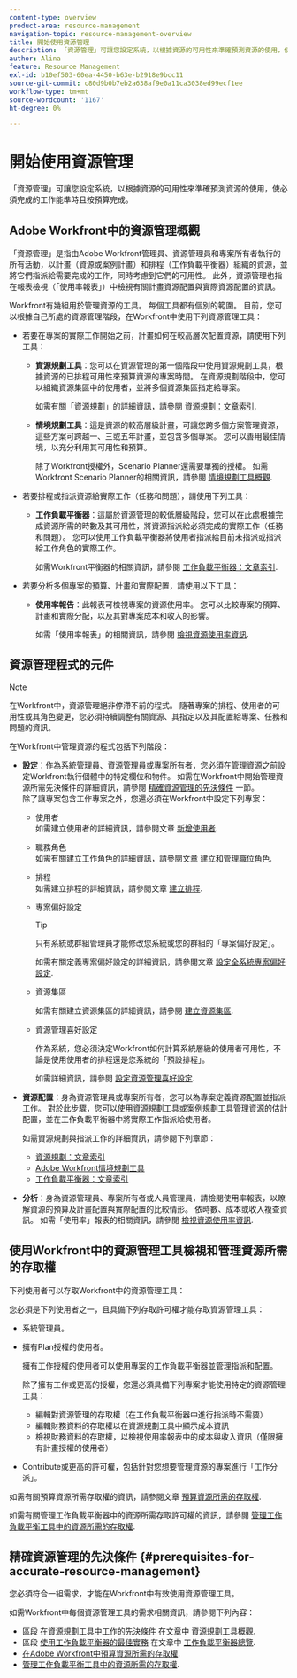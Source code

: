 ```yaml
---
content-type: overview
product-area: resource-management
navigation-topic: resource-management-overview
title: 開始使用資源管理
description: 「資源管理」可讓您設定系統，以根據資源的可用性來準確預測資源的使用，使必須完成的工作能準時且按預算完成。
author: Alina
feature: Resource Management
exl-id: b10ef503-60ea-4450-b63e-b2918e9bcc11
source-git-commit: c80d9b0b7eb2a638af9e0a11ca3038ed99ecf1ee
workflow-type: tm+mt
source-wordcount: '1167'
ht-degree: 0%

---
```


# 開始使用資源管理

<!-- Audited: 12/2023 -->

<!--
<p>(NOTE: DO NOT DELETE THIS ARTICLE. MANY ARTICLES MENTIONING RES MANAGEMENT ARE AND STILL SHOULD / WILL BE LINKED TO IT.) </p>
<p>(NOTE: Alina: ***As functionality is removed from Legacy and added to Res Planning - this will be continually updated: remove the Legacy Res Planning when that functionality is removed from the system.) </p>
</div>
-->

「資源管理」可讓您設定系統，以根據資源的可用性來準確預測資源的使用，使必須完成的工作能準時且按預算完成。

## Adobe Workfront中的資源管理概觀

「資源管理」是指由Adobe Workfront管理員、資源管理員和專案所有者執行的所有活動，以計畫（資源或案例計畫）和排程（工作負載平衡器）組織的資源，並將它們指派給需要完成的工作，同時考慮到它們的可用性。 此外，資源管理也指在報表檢視（「使用率報表」）中檢視有關計畫資源配置與實際資源配置的資訊。

Workfront有幾組用於管理資源的工具。 每個工具都有個別的範圍。 目前，您可以根據自己所處的資源管理階段，在Workfront中使用下列資源管理工具：

* 若要在專案的實際工作開始之前，計畫如何在較高層次配置資源，請使用下列工具：

   * **資源規劃工具**：您可以在資源管理的第一個階段中使用資源規劃工具，根據資源的已排程可用性來預算資源的專案時間。 在資源規劃階段中，您可以組織資源集區中的使用者，並將多個資源集區指定給專案。

     如需有關「資源規劃」的詳細資訊，請參閱 [資源規劃：文章索引](../../resource-mgmt/resource-planning/resource-planning-overview.md).

   * **情境規劃工具**：這是資源的較高層級計畫，可讓您跨多個方案管理資源，這些方案可跨越一、三或五年計畫，並包含多個專案。 您可以善用最佳情境，以充分利用其可用性和預算。

     除了Workfront授權外，Scenario Planner還需要單獨的授權。 如需Workfront Scenario Planner的相關資訊，請參閱 [情境規劃工具概觀](../../scenario-planner/scenario-planner-overview.md).

     <!--   
     <p data-mc-conditions="QuicksilverOrClassic.Draft mode">(NOTE: when more functionality is added, maybe we add that we recommend to start here if this is available for them?!) </p>   
     -->

* 若要排程或指派資源給實際工作（任務和問題），請使用下列工具：

   * **工作負載平衡器**：這屬於資源管理的較低層級階段，您可以在此處根據完成資源所需的時數及其可用性，將資源指派給必須完成的實際工作（任務和問題）。 您可以使用工作負載平衡器將使用者指派給目前未指派或指派給工作角色的實際工作。

     如需Workfront平衡器的相關資訊，請參閱 [工作負載平衡器：文章索引](../../resource-mgmt/workload-balancer/workload-balancer.md).

<!--

  * **Scheduling** (deprecated <span class="preview">and removed from the Preview environment</span>): Refers to assigning actual work to users by matching the job roles assigned to the tasks and issues with the job roles they can fulfill, or assigning actual work to users on tasks and issues which are currently unassigned. This happens at a lower-level in the process of managing resources, where you can assign your resources to the actual work (tasks and issues) that they must fulfill, according to the hours needed in the project plan to fulfill them.  

     For more information about resource scheduling, see the section [Resource Scheduling](../../resource-mgmt/resource-scheduling/resource-scheduling-overview.md).

    >[!CAUTION]
    >
    >
    >We are no longer supporting the Resource Scheduling tools and they will be removed from Workfront in **January 2023**. We recommend that you use the Workload Balancer for scheduling your resources. 
    >
    >
    >* For information about scheduling resources using the Workload Balancer, see the section [The Workload Balancer](../../resource-mgmt/workload-balancer/workload-balancer.md).
    >
    >
    >* For more information about the timeline for removing the Resource Scheduling tools and replacing them with the Workload Balancer, see [Deprecation of Resource Scheduling tools in Adobe Workfront](../../resource-mgmt/resource-mgmt-overview/deprecate-resource-scheduling.md).

-->
* 若要分析多個專案的預算、計畫和實際配置，請使用以下工具：

   * **使用率報告**：此報表可檢視專案的資源使用率。 您可以比較專案的預算、計畫和實際分配，以及其對專案成本和收入的影響。

     如需「使用率報表」的相關資訊，請參閱 [檢視資源使用率資訊](../../resource-mgmt/resource-utilization/view-utilization-information.md).

## 資源管理程式的元件

>[!NOTE]
>
>在Workfront中，資源管理絕非停滯不前的程式。 隨著專案的排程、使用者的可用性或其角色變更，您必須持續調整有關資源、其指定以及其配置給專案、任務和問題的資訊。

在Workfront中管理資源的程式包括下列階段：

* **設定**：作為系統管理員、資源管理員或專案所有者，您必須在管理資源之前設定Workfront執行個體中的特定欄位和物件。 如需在Workfront中開始管理資源所需先決條件的詳細資訊，請參閱 [精確資源管理的先決條件](#prerequisites-for-accurate-resource-management) 一節。\
  除了讓專案包含工作專案之外，您還必須在Workfront中設定下列專案：

   * 使用者\
     如需建立使用者的詳細資訊，請參閱文章 [新增使用者](../../administration-and-setup/add-users/create-and-manage-users/add-users.md).

   * 職務角色\
     如需有關建立工作角色的詳細資訊，請參閱文章 [建立和管理職位角色](../../administration-and-setup/set-up-workfront/organizational-setup/create-manage-job-roles.md).

   * 排程\
     如需建立排程的詳細資訊，請參閱文章 [建立排程](../../administration-and-setup/set-up-workfront/configure-timesheets-schedules/create-schedules.md).

   * 專案偏好設定

     >[!TIP]
     >
     >只有系統或群組管理員才能修改您系統或您的群組的「專案偏好設定」。

     如需有關定義專案偏好設定的詳細資訊，請參閱文章 [設定全系統專案偏好設定](../../administration-and-setup/set-up-workfront/configure-system-defaults/set-project-preferences.md).

   * 資源集區

     如需有關建立資源集區的詳細資訊，請參閱 [建立資源集區](../../resource-mgmt/resource-planning/resource-pools/create-resource-pools.md).

   * 資源管理喜好設定

     作為系統，您必須決定Workfront如何計算系統層級的使用者可用性，不論是使用使用者的排程還是您系統的「預設排程」。

     如需詳細資訊，請參閱 [設定資源管理喜好設定](../../administration-and-setup/set-up-workfront/configure-system-defaults/configure-resource-mgmt-preferences.md).

* **資源配置**：身為資源管理員或專案所有者，您可以為專案定義資源配置並指派工作。 對於此步驟，您可以使用資源規劃工具或案例規劃工具管理資源的估計配置，並在工作負載平衡器中將實際工作指派給使用者。

  如需資源規劃與指派工作的詳細資訊，請參閱下列章節：

   * [資源規劃：文章索引](../../resource-mgmt/resource-planning/resource-planning-overview.md)
   * [Adobe Workfront情境規劃工具](../../scenario-planner/scenario-planning.md)
   * [工作負載平衡器：文章索引](../../resource-mgmt/workload-balancer/workload-balancer.md)

<!--
* **Resource scheduling**: After generally planning for resources to use on your projects at a high level, you can start assigning work items (tasks and issues) to users based on their job roles using the Workload Balancer.

  For more information, see [Workload Balancer overview](../workload-balancer/overview-workload-balancer.md). 
-->

* **分析**：身為資源管理員、專案所有者或人員管理員，請檢閱使用率報表，以瞭解資源的預算及計畫配置與實際配置的比較情形。 依時數、成本或收入複查資訊。 如需「使用率」報表的相關資訊，請參閱 [檢視資源使用率資訊](../../resource-mgmt/resource-utilization/view-utilization-information.md).

## 使用Workfront中的資源管理工具檢視和管理資源所需的存取權

下列使用者可以存取Workfront中的資源管理工具：

您必須是下列使用者之一，且具備下列存取許可權才能存取資源管理工具：

* 系統管理員。
* 擁有Plan授權的使用者。

  擁有工作授權的使用者可以使用專案的工作負載平衡器並管理指派和配置。

  除了擁有工作或更高的授權，您還必須具備下列專案才能使用特定的資源管理工具：

   * 編輯對資源管理的存取權（在工作負載平衡器中進行指派時不需要）
   * 編輯財務資料的存取權以在資源規劃工具中顯示成本資訊
   * 檢視財務資料的存取權，以檢視使用率報表中的成本與收入資訊（僅限擁有計畫授權的使用者）

* Contribute或更高的許可權，包括針對您想要管理資源的專案進行「工作分派」。

<!--
* Designated as a Resource Manager for projects to use the Scheduling tool (the Scheduling tool is deprecated).

  >[!TIP]
  >
  >You do not have to be a Resource Manager to use the Resource Planner, Scenario Planner, or the Workload Balancer. 
-->

如需有關預算資源所需存取權的資訊，請參閱文章 [預算資源所需的存取權](../../resource-mgmt/resource-planning/access-needed-to-budget-resources.md).

如需有關管理工作負載平衡器中的資源所需存取許可權的資訊，請參閱 [管理工作負載平衡工具中的資源所需的存取權](../../resource-mgmt/workload-balancer/access-needed-manage-resources-balancer.md).

## 精確資源管理的先決條件  {#prerequisites-for-accurate-resource-management}

您必須符合一組需求，才能在Workfront中有效使用資源管理工具。

如需Workfront中每個資源管理工具的需求相關資訊，請參閱下列內容：

* 區段 [在資源規劃工具中工作的先決條件](../../resource-mgmt/resource-planning/get-started-resource-planner.md#prerequisites-for-working-in-the-resource-planner) 在文章中 [資源規劃工具概觀](../../resource-mgmt/resource-planning/get-started-resource-planner.md).
  <!--remove this at production: * The section "Prerequisites" in the article [Get started with Resource Scheduling](../../resource-mgmt/resource-scheduling/get-started-resource-scheduling.md).-->
* 區段 [使用工作負載平衡器的最佳實務](../../resource-mgmt/workload-balancer/overview-workload-balancer.md#best-practices-for-using-the-workload-balancer) 在文章中 [工作負載平衡器總覽](../../resource-mgmt/workload-balancer/overview-workload-balancer.md).
* [在Adobe Workfront中預算資源所需的存取權](../../resource-mgmt/resource-planning/access-needed-to-budget-resources.md).
* [管理工作負載平衡工具中的資源所需的存取權](../../resource-mgmt/workload-balancer/access-needed-manage-resources-balancer.md).

<!--
<div data-mc-conditions="QuicksilverOrClassic.Draft mode">
<p>(NOTE: drafted and replaced with the links to each prerequisites instead) </p>
<p> We recommend that the following settings exist before starting to manage resources for your organization: </p>
<ul>
<li> You must have users in the system who have active accounts. </li>
<li> You must assign a Plan or a Worker license to the users whose work allocation you want to manage. <note type="note">
Although you can assign work to a Reviewer or a Requestor, they cannot complete it.
<br>We recommend against assigning work to Reviewers or Requestors. For information about access levels in Workfront, see
<a href="../../administration-and-setup/add-users/access-levels-and-object-permissions/access-levels-overview.md" class="MCXref xref" xrefformat="{para}">Access levels overview</a>.
</note></li>
<li> You must have job roles configured in the system.<br>For information about adding job roles to Workfront, see the article <a href="../../administration-and-setup/set-up-workfront/organizational-setup/create-manage-job-roles.md" class="MCXref xref" xrefformat="{para}">Create and manage job roles</a>.</li>
<li> (Optional) If you want to budget cost for your work, your job roles and your users must also have rates associated with them.<br></li>
<li> You must associate at least one job role with your users. </li>
<li> You must specify a valid value for the FTE field of all users when you use the User's Schedule instead of The Default Schedule in your Resource Management system preferences. <br>For information about editing users to ensure they have a job role, FTE, or cost associated with them, see the article <a href="../../administration-and-setup/add-users/create-and-manage-users/edit-a-users-profile.md" class="MCXref xref" xrefformat="{para}">Edit a user's profile</a>. For information about editing the Resource Management preferences in your system, see <a href="../../administration-and-setup/set-up-workfront/configure-system-defaults/configure-resource-mgmt-preferences.md" class="MCXref xref" xrefformat="{para}">Configure Resource Management preferences</a>.</li>
<li>You must associate accurate schedules with your users and they should include schedule exceptions.<br>For information about creating and editing schedules, see the article <a href="../../administration-and-setup/set-up-workfront/configure-timesheets-schedules/create-schedules.md" class="MCXref xref" xrefformat="{para}">Create a schedule</a>.</li>
<li>The Time Off calendar of the users must be up to date. </li>
<li> <p>The following is recommended for the Resource Planner when applying the Project and Role views: </p>
<ul>
<li> <p>You must associate projects with Resource Pools.<br>For information about associating projects with Resource Pools, see <a href="../../resource-mgmt/resource-planning/resource-pools/associate-resource-pools-with-projects-and-templates.md" class="MCXref xref" xrefformat="{para}">Associate resource pools with projects and templates</a>.</p> </li>
</ul> </li>
<li> <p>Your must designate a Resource Manager on your projects and they must have the correct access to budget resources when using the Scheduling tools. </p> <p>For information about the access needed to budget resources, see the article <a href="../../resource-mgmt/resource-planning/access-needed-to-budget-resources.md" class="MCXref xref" xrefformat="{para}">Access needed to budget resources in&nbsp;Adobe Workfront</a>.</p> </li>
<li> <p>You must assign the tasks and issues in your system to job roles, teams, or users.</p> </li>
<li>You must specify a valid value for Planned Hours and Duration for all tasks in your system.<br>For information about Planned Hours, see the article <a href="../../manage-work/tasks/task-information/planned-hours.md" class="MCXref xref" xrefformat="{para}">Planned Hours overview</a>.<br>For information about Duration, see the article <a href="../../manage-work/tasks/taskdurtn/task-duration-and-duration-type.md" class="MCXref xref" xrefformat="{para}">Overview of Task Duration and Duration Type</a>.</li>
</ul>
</div>
-->
